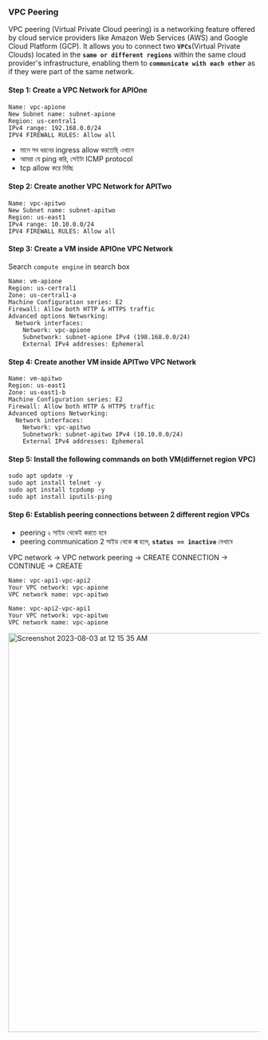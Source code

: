 ### VPC Peering

VPC peering (Virtual Private Cloud peering) is a networking feature offered by cloud service providers like Amazon Web Services (AWS) and Google Cloud Platform (GCP).
It allows you to connect two **`VPCs`**(Virtual Private Clouds) located in the **`same or different regions`** within the same cloud provider's infrastructure, 
enabling them to **`communicate with each other`** as if they were part of the same network.

#### Step 1: Create a VPC Network for APIOne

```
Name: vpc-apione
New Subnet name: subnet-apione
Region: us-central1
IPv4 range: 192.168.0.0/24
IPV4 FIREWALL RULES: Allow all
```
- মানে সব ধরনের ingress allow করতেছি এখানে
- আমরা যে ping করি, সেইটা ICMP protocol
- tcp allow করে দিচ্ছি

#### Step 2: Create another VPC Network for APITwo

```
Name: vpc-apitwo
New Subnet name: subnet-apitwo
Region: us-east1
IPv4 range: 10.10.0.0/24
IPV4 FIREWALL RULES: Allow all
```

#### Step 3: Create a VM inside APIOne VPC Network

Search `compute engine` in search box
```
Name: vm-apione
Region: us-certral1
Zone: us-certral1-a
Machine Configuration series: E2
Firewall: Allow both HTTP & HTTPS traffic
Advanced options Networking:
  Network interfaces:
    Network: vpc-apione
    Subnetwork: subnet-apione IPv4 (198.168.0.0/24)
    External IPv4 addresses: Ephemeral
```

#### Step 4: Create another VM inside APITwo VPC Network


```
Name: vm-apitwo
Region: us-east1
Zone: us-east1-b
Machine Configuration series: E2
Firewall: Allow both HTTP & HTTPS traffic
Advanced options Networking:
  Network interfaces:
    Network: vpc-apitwo
    Subnetwork: subnet-apitwo IPv4 (10.10.0.0/24)
    External IPv4 addresses: Ephemeral
```

#### Step 5: Install the following commands on both VM(differnet region VPC)

```
sudo apt update -y
sudo apt install telnet -y
sudo apt install tcpdump -y
sudo apt install iputils-ping
```

#### Step 6: Establish peering connections between 2 different region VPCs

- peering ২ সাইড থেকেই করতে হবে
- peering communication 2 সাইড থেকে **`না`** হলে, **`status == inactive`** দেখাবে

VPC network -> VPC network peering -> CREATE CONNECTION -> CONTINUE -> CREATE
```
Name: vpc-api1-vpc-api2
Your VPC network: vpc-apione
VPC network name: vpc-apitwo
```

```
Name: vpc-api2-vpc-api1
Your VPC network: vpc-apitwo
VPC network name: vpc-apione
```

<img width="800" alt="Screenshot 2023-08-03 at 12 15 35 AM" src="https://github.com/Mohsem35/DevOps/assets/58659448/e38c8823-a09b-48f9-831e-078fe259da18">
